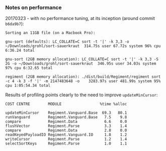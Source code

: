 ### Notes on performance

20170323 - with no performance tuning, at its inception (around commit `b6da9b7`):

```
Sorting an 11GB file (on a Macbook Pro):

gnu-sort (defaults): LC_COLLATE=C sort -t '|' -k 3,3 -o ~/Downloads/grohl/sort-sauerkraut  314.75s user 67.72s system 96% cpu 6:36.24 total

gnu-sort (2GB memory allocation): LC_COLLATE=C sort -t '|' -k 3,3 -S 2G -o ~/Downloads/grohl/sort-sauerkraut  346.95s user 34.03s system 97% cpu 6:32.65 total

regiment (2GB memory allocation): ./dist/build/Regiment/regiment sort -c 4 -k 3 -f '|' -m 2147483648 -o    3283.97s user 481.99s system 95% cpu 1:05:54.34 total
```

Results of profiling points clearly to the need to improve `updateMinCursor`:

```
COST CENTRE        MODULE                 %time %alloc

updateMinCursor    Regiment.Vanguard.Base  69.3   80.1
runVanguard        Regiment.Vanguard.Base   7.5    9.8
compare            Regiment.Data            6.6    0.0
flushVector        Regiment.Parse           3.3    1.4
compare            Regiment.Data            2.8    0.0
readKeyedPayloadIO Regiment.Vanguard.IO     1.8    1.2
writeCursor        Regiment.Parse           1.2    1.4
selectSortKeys     Regiment.Parse           1.0    1.1
```


